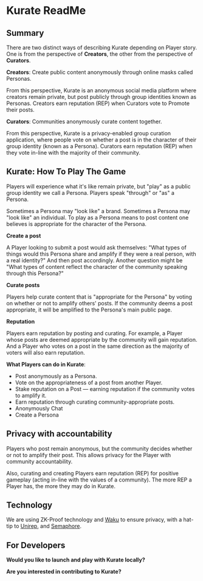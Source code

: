 # Kurate ReadMe


## Summary

There are two distinct ways of describing Kurate depending on Player story. One is from the perspective of **Creators**, the other from the perspective of **Curators**. 

**Creators**: Create public content anonymously through online masks called Personas.

From this perspective, Kurate is an anonymous social media platform where creators remain private, but post publicly through group identities known as Personas. Creators earn reputation (REP) when Curators vote to Promote their posts.

**Curators**: Communities anonymously curate content together.

From this perspective, Kurate is a privacy-enabled group curation application, where people vote on whether a post is in the character of their group identity (known as a Persona). Curators earn reputation (REP) when they vote in-line with the majority of their community.

## Kurate: How To Play The Game
Players will experience what it's like remain private, but "play" as a public group identity we call a Persona. Players speak "through" or "as" a Persona.

Sometimes a Persona may "look like" a brand. Sometimes a Persona may "look like" an individual. To play as a Persona means to post content one believes is appropriate for the character of the Persona. 

**Create a post**

A Player looking to submit a post would ask themselves: "What types of things would this Persona share and amplify if they were a real person, with a real identity?" And then post accordingly. Another question might be "What types of content reflect the character of the community speaking through this Persona?"

**Curate posts**

Players help curate content that is "appropriate for the Persona" by voting on whether or not to amplify others' posts. If the community deems a post appropriate, it will be amplified to the Persona's main public page.

**Reputation**

Players earn reputation by posting and curating. For example, a Player whose posts are deemed appropriate by the community will gain reputation. And a Player who votes on a post in the same direction as the majority of voters will also earn reputation.

**What Players can do in Kurate**:
- Post anonymously as a Persona.
- Vote on the appropriateness of a post from another Player.
- Stake reputation on a Post — earning reputation if the community votes to amplify it.
- Earn reputation through curating community-appropriate posts.
- Anonymously Chat
- Create a Persona

## Privacy with accountability 

Players who post remain anonymous, but the community decides whether or not to amplify their post. This allows privacy for the Player with community accountability.

Also, curating and creating Players earn reputation (REP) for positive gameplay (acting in-line with the values of a community). The more REP a Player has, the more they may do in Kurate.

## Technology
We are using ZK-Proof technology and [Waku](https://waku.org/) to ensure privacy, with a hat-tip to [Unirep](https://medium.com/privacy-scaling-explorations/unirep-a-private-and-non-repudiable-reputation-system-7fb5c6478549), and [Semaphore](https://semaphore.appliedzkp.org/).

## For Developers
**Would you like to launch and play with Kurate locally?**


**Are you interested in contributing to Kurate?**





